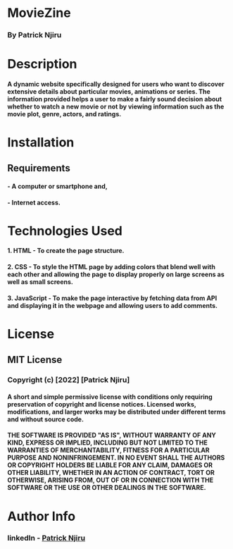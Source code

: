 # MovieZine

### By Patrick Njiru

# Description

#### A dynamic website specifically designed for users who want to discover extensive details about particular movies, animations or series. The information provided helps a user to make a fairly sound decision about whether to watch a new movie or not by viewing information such as the movie plot, genre, actors, and ratings.

# Installation

## Requirements
#### - A computer or smartphone and,
#### - Internet access.

# Technologies Used

#### 1. HTML - To create the page structure.
#### 2. CSS - To style the HTML page by adding colors that blend well with each other and allowing the page to display properly on large screens as well as small screens.
#### 3. JavaScript - To make the page interactive by fetching data from API and displaying it in the webpage and allowing users to add comments.

# License

## MIT License

### Copyright (c) [2022] [Patrick Njiru]

#### A short and simple permissive license with conditions only requiring preservation of copyright and license notices. Licensed works, modifications, and larger works may be distributed under different terms and without source code.

#### THE SOFTWARE IS PROVIDED "AS IS", WITHOUT WARRANTY OF ANY KIND, EXPRESS OR IMPLIED, INCLUDING BUT NOT LIMITED TO THE WARRANTIES OF MERCHANTABILITY, FITNESS FOR A PARTICULAR PURPOSE AND NONINFRINGEMENT. IN NO EVENT SHALL THE AUTHORS OR COPYRIGHT HOLDERS BE LIABLE FOR ANY CLAIM, DAMAGES OR OTHER LIABILITY, WHETHER IN AN ACTION OF CONTRACT, TORT OR OTHERWISE, ARISING FROM, OUT OF OR IN CONNECTION WITH THE SOFTWARE OR THE USE OR OTHER DEALINGS IN THE SOFTWARE.

# Author Info

### linkedIn - [Patrick Njiru](httpswwwlinkedincominpatricknjiru7569241ba)
